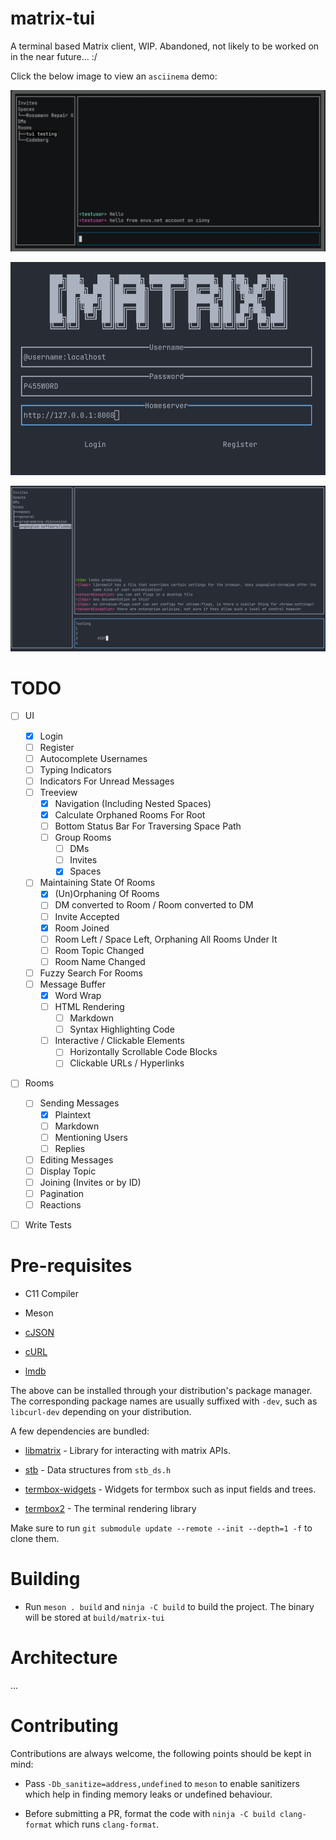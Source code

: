 # matrix-tui

A terminal based Matrix client, WIP. Abandoned, not likely to be worked on in the near future... :/

Click the below image to view an `asciinema` demo:

[![asciicast](images/preview.png)](https://asciinema.org/a/596913?autoplay=1&speed=3)

![Login](images/login.png)

![Room](images/room.png)

# TODO

- [ ] UI
  - [x] Login
  - [ ] Register
  - [ ] Autocomplete Usernames
  - [ ] Typing Indicators
  - [ ] Indicators For Unread Messages
  - [ ] Treeview
    - [x] Navigation (Including Nested Spaces)
    - [x] Calculate Orphaned Rooms For Root
    - [ ] Bottom Status Bar For Traversing Space Path
    - [ ] Group Rooms
      - [ ] DMs
      - [ ] Invites
      - [x] Spaces
  - [ ] Maintaining State Of Rooms
    - [x] (Un)Orphaning Of Rooms
    - [ ] DM converted to Room / Room converted to DM
    - [ ] Invite Accepted
    - [x] Room Joined
    - [ ] Room Left / Space Left, Orphaning All Rooms Under It
    - [ ] Room Topic Changed
    - [ ] Room Name Changed
  - [ ] Fuzzy Search For Rooms
  - [ ] Message Buffer
    - [x] Word Wrap
    - [ ] HTML Rendering
      - [ ] Markdown
      - [ ] Syntax Highlighting Code
    - [ ] Interactive / Clickable Elements
      - [ ] Horizontally Scrollable Code Blocks
      - [ ] Clickable URLs / Hyperlinks
- [ ] Rooms
  - [ ] Sending Messages
    - [x] Plaintext
    - [ ] Markdown
    - [ ] Mentioning Users
    - [ ] Replies
  - [ ] Editing Messages
  - [ ] Display Topic
  - [ ] Joining (Invites or by ID)
  - [ ] Pagination
  - [ ] Reactions
- [ ] Write Tests


# Pre-requisites

* C11 Compiler

* Meson

* [cJSON](https://github.com/DaveGamble/cJSON)

* [cURL](https://github.com/curl/curl)

* [lmdb](https://github.com/LMDB/lmdb)

The above can be installed through your distribution's package manager. The corresponding package names are usually suffixed with `-dev`, such as `libcurl-dev` depending on your distribution.

A few dependencies are bundled:

* [libmatrix](https://github.com/git-bruh/libmatrix) - Library for interacting with matrix APIs.

* [stb](https://github.com/nothings/stb) - Data structures from `stb_ds.h`

* [termbox-widgets](https://github.com/git-bruh/termbox-widgets) - Widgets for termbox such as input fields and trees.

* [termbox2](https://github.com/termbox/termbox2) - The terminal rendering library


Make sure to run `git submodule update --remote --init --depth=1 -f` to clone them.

# Building

* Run `meson . build` and `ninja -C build` to build the project. The binary will be stored at `build/matrix-tui`

# Architecture

...

# Contributing

Contributions are always welcome, the following points should be kept in mind:

* Pass `-Db_sanitize=address,undefined` to `meson` to enable sanitizers which help in finding memory leaks or undefined behaviour.

* Before submitting a PR, format the code with `ninja -C build clang-format` which runs `clang-format`.
